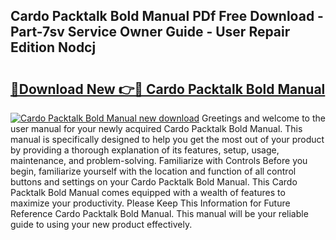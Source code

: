 ## Cardo Packtalk Bold Manual PDf Free Download - Part-7sv Service Owner Guide - User Repair Edition Nodcj

# <h2><a href="http://bc27633.oget.top/?id=Cardo+Packtalk+Bold+Manual">🔗Download New 👉🔴 Cardo Packtalk Bold Manual</a></h2>

[![Cardo Packtalk Bold Manual new download](https://i.imgur.com/5g1atiW.png)](http://bc27633.oget.top/?id=Cardo+Packtalk+Bold+Manual)
Greetings and welcome to the user manual for your newly acquired Cardo Packtalk Bold Manual. This manual is specifically designed to help you get the most out of your product by providing a thorough explanation of its features, setup, usage, maintenance, and problem-solving. Familiarize with Controls Before you begin, familiarize yourself with the location and function of all control buttons and settings on your Cardo Packtalk Bold Manual. This Cardo Packtalk Bold Manual comes equipped with a wealth of features to maximize your productivity. Please Keep This Information for Future Reference Cardo Packtalk Bold Manual. This manual will be your reliable guide to using your new product effectively.

